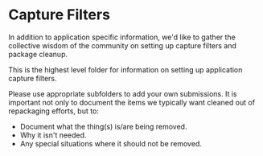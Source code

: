 # Capture Filters

In addition to application specific information, we'd like to gather the collective wisdom of the community on setting up capture filters and package cleanup.

This is the highest level folder for information on setting up application capture filters.

Please use appropriate subfolders to add your own submissions.  It is important not only to document the items we typically want cleaned out of repackaging efforts, but to:

* Document what the thing(s) is/are being removed.
* Why it isn't needed.
* Any special situations where it should not be removed.



